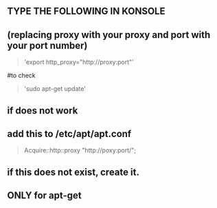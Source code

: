 ## TYPE THE FOLLOWING IN KONSOLE
## (replacing proxy with your proxy and port with your port number)

> 'export http_proxy="http://proxy:port"'

#to check
> 'sudo apt-get update'

## if does not work
## add this to /etc/apt/apt.conf
> Acquire::http::proxy "http://poxy:port/";

## if this does not exist, create it.


## ONLY for apt-get

